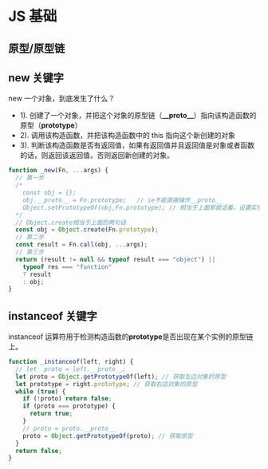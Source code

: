 # JS 基础

## 原型/原型链

## new 关键字

new 一个对象，到底发生了什么？

- 1). 创建了一个对象，并把这个对象的原型链（**\_\_proto\_\_**）指向该构造函数的原型（**prototype**）
- 2). 调用该构造函数，并把该构造函数中的 this 指向这个新创建的对象
- 3). 判断该构造函数是否有返回值，如果有返回值并且返回值是对象或者函数的话，则返回该返回值，否则返回新创建的对象。

```javascript
function _new(Fn, ...args) {
  // 第一步
  /*
    const obj = {};
    obj.__proto__ = Fn.prototype;   // ie不能直接操作__proto__
    Object.setPrototypeOf(obj,Fn.prototype); // 相当于上面那就话看，设置实例的原型
  */
  // Object.create相当于上面的两句话
  const obj = Object.create(Fn.prototype);
  // 第二步
  const result = Fn.call(obj, ...args);
  // 第三步
  return (result != null && typeof result === "object") ||
    typeof res === "function"
    ? result
    : obj;
}
```

## instanceof 关键字

instanceof 运算符用于检测构造函数的**prototype**是否出现在某个实例的原型链上。

```javascript
function _instanceof(left, right) {
  // let  proto = left.__proto__;
  let proto = Object.getPrototypeOf(left); // 获取左边对象的原型
  let prototype = right.prototype; // 获取右边对象的原型
  while (true) {
    if (!proto) return false;
    if (proto === prototype) {
      return true;
    }
    // proto = proto.__proto__
    proto = Object.getPrototypeOf(proto); // 获取原型
  }
  return false;
}
```
